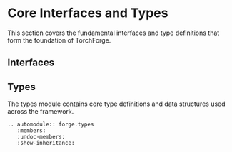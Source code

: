 # Core Interfaces and Types

This section covers the fundamental interfaces and type definitions that form the foundation of TorchForge.

## Interfaces

## Types

The types module contains core type definitions and data structures used across the framework.

```{eval-rst}
.. automodule:: forge.types
   :members:
   :undoc-members:
   :show-inheritance:
```
